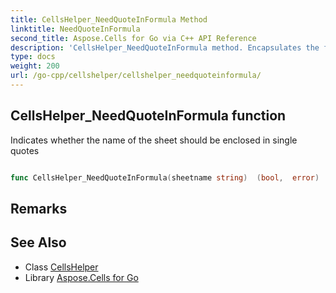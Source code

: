 ```yaml
---
title: CellsHelper_NeedQuoteInFormula Method 
linktitle: NeedQuoteInFormula
second_title: Aspose.Cells for Go via C++ API Reference
description: 'CellsHelper_NeedQuoteInFormula method. Encapsulates the function that represents needquoteinformula in Go.'
type: docs
weight: 200
url: /go-cpp/cellshelper/cellshelper_needquoteinformula/
---
```


## CellsHelper_NeedQuoteInFormula function

Indicates whether the name of the sheet should be enclosed in single quotes

```go

func CellsHelper_NeedQuoteInFormula(sheetname string)  (bool,  error) 

```

## Remarks


## See Also

* Class [CellsHelper](../)
* Library [Aspose.Cells for Go](../../)

